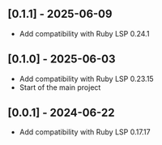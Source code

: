 ## [0.1.1] - 2025-06-09
- Add compatibility with Ruby LSP 0.24.1

## [0.1.0] - 2025-06-03
- Add compatibility with Ruby LSP 0.23.15
- Start of the main project

## [0.0.1] - 2024-06-22
- Add compatibility with Ruby LSP 0.17.17
